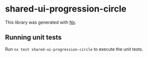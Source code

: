 # shared-ui-progression-circle

This library was generated with [Nx](https://nx.dev).

## Running unit tests

Run `nx test shared-ui-progression-circle` to execute the unit tests.
